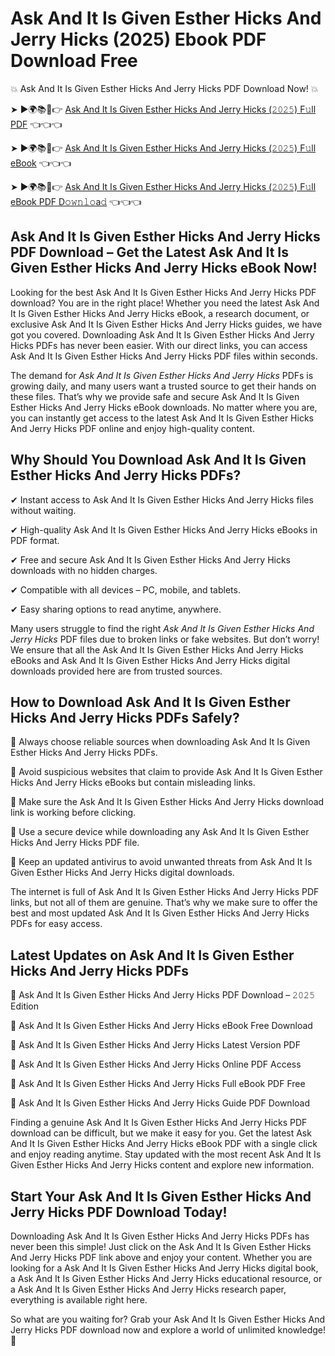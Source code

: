 # Ask And It Is Given Esther Hicks And Jerry Hicks (2025) Ebook PDF Download Free

💥 Ask And It Is Given Esther Hicks And Jerry Hicks PDF Download Now! 💥

➤ ►🌍📚📱👉 [Ask And It Is Given Esther Hicks And Jerry Hicks (𝟸𝟶𝟸𝟻) F𝚞ll PDF](https://getpdf.xyz/ask-and-it-is-given-esther-hicks-and-jerry-hicks) 👈👈👈


➤ ►🌍📚📱👉 [Ask And It Is Given Esther Hicks And Jerry Hicks (𝟸𝟶𝟸𝟻) F𝚞ll eBook](https://getpdf.xyz/ask-and-it-is-given-esther-hicks-and-jerry-hicks) 👈👈👈


➤ ►🌍📚📱👉 [Ask And It Is Given Esther Hicks And Jerry Hicks (𝟸𝟶𝟸𝟻) F𝚞ll eBook PDF D𝚘𝚠𝚗𝚕𝚘a𝚍](https://getpdf.xyz/ask-and-it-is-given-esther-hicks-and-jerry-hicks) 👈👈👈


## Ask And It Is Given Esther Hicks And Jerry Hicks PDF Download – Get the Latest Ask And It Is Given Esther Hicks And Jerry Hicks eBook Now!

Looking for the best Ask And It Is Given Esther Hicks And Jerry Hicks PDF download? You are in the right place! Whether you need the latest Ask And It Is Given Esther Hicks And Jerry Hicks eBook, a research document, or exclusive Ask And It Is Given Esther Hicks And Jerry Hicks guides, we have got you covered. Downloading Ask And It Is Given Esther Hicks And Jerry Hicks PDFs has never been easier. With our direct links, you can access Ask And It Is Given Esther Hicks And Jerry Hicks PDF files within seconds.

The demand for *Ask And It Is Given Esther Hicks And Jerry Hicks* PDFs is growing daily, and many users want a trusted source to get their hands on these files. That’s why we provide safe and secure Ask And It Is Given Esther Hicks And Jerry Hicks eBook downloads. No matter where you are, you can instantly get access to the latest Ask And It Is Given Esther Hicks And Jerry Hicks PDF online and enjoy high-quality content.

## Why Should You Download Ask And It Is Given Esther Hicks And Jerry Hicks PDFs?

✔ Instant access to Ask And It Is Given Esther Hicks And Jerry Hicks files without waiting.

✔ High-quality Ask And It Is Given Esther Hicks And Jerry Hicks eBooks in PDF format.

✔ Free and secure Ask And It Is Given Esther Hicks And Jerry Hicks downloads with no hidden charges.

✔ Compatible with all devices – PC, mobile, and tablets.

✔ Easy sharing options to read anytime, anywhere.

Many users struggle to find the right *Ask And It Is Given Esther Hicks And Jerry Hicks* PDF files due to broken links or fake websites. But don’t worry! We ensure that all the Ask And It Is Given Esther Hicks And Jerry Hicks eBooks and Ask And It Is Given Esther Hicks And Jerry Hicks digital downloads provided here are from trusted sources.

## How to Download Ask And It Is Given Esther Hicks And Jerry Hicks PDFs Safely?

📌 Always choose reliable sources when downloading Ask And It Is Given Esther Hicks And Jerry Hicks PDFs.

📌 Avoid suspicious websites that claim to provide Ask And It Is Given Esther Hicks And Jerry Hicks eBooks but contain misleading links.

📌 Make sure the Ask And It Is Given Esther Hicks And Jerry Hicks download link is working before clicking.

📌 Use a secure device while downloading any Ask And It Is Given Esther Hicks And Jerry Hicks PDF file.

📌 Keep an updated antivirus to avoid unwanted threats from Ask And It Is Given Esther Hicks And Jerry Hicks digital downloads.

The internet is full of Ask And It Is Given Esther Hicks And Jerry Hicks PDF links, but not all of them are genuine. That’s why we make sure to offer the best and most updated Ask And It Is Given Esther Hicks And Jerry Hicks PDFs for easy access.

## Latest Updates on Ask And It Is Given Esther Hicks And Jerry Hicks PDFs

🔹 Ask And It Is Given Esther Hicks And Jerry Hicks PDF Download – 𝟸𝟶𝟸𝟻 Edition

🔹 Ask And It Is Given Esther Hicks And Jerry Hicks eBook Free Download

🔹 Ask And It Is Given Esther Hicks And Jerry Hicks Latest Version PDF

🔹 Ask And It Is Given Esther Hicks And Jerry Hicks Online PDF Access

🔹 Ask And It Is Given Esther Hicks And Jerry Hicks Full eBook PDF Free

🔹 Ask And It Is Given Esther Hicks And Jerry Hicks Guide PDF Download

Finding a genuine Ask And It Is Given Esther Hicks And Jerry Hicks PDF download can be difficult, but we make it easy for you. Get the latest Ask And It Is Given Esther Hicks And Jerry Hicks eBook PDF with a single click and enjoy reading anytime. Stay updated with the most recent Ask And It Is Given Esther Hicks And Jerry Hicks content and explore new information.

## Start Your Ask And It Is Given Esther Hicks And Jerry Hicks PDF Download Today!

Downloading Ask And It Is Given Esther Hicks And Jerry Hicks PDFs has never been this simple! Just click on the Ask And It Is Given Esther Hicks And Jerry Hicks PDF link above and enjoy your content. Whether you are looking for a Ask And It Is Given Esther Hicks And Jerry Hicks digital book, a Ask And It Is Given Esther Hicks And Jerry Hicks educational resource, or a Ask And It Is Given Esther Hicks And Jerry Hicks research paper, everything is available right here.

So what are you waiting for? Grab your Ask And It Is Given Esther Hicks And Jerry Hicks PDF download now and explore a world of unlimited knowledge! 🚀